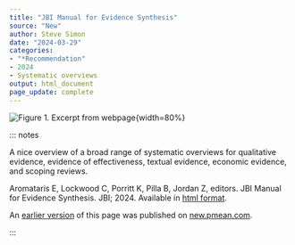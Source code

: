 ```yaml
---
title: "JBI Manual for Evidence Synthesis"
source: "New"
author: Steve Simon
date: "2024-03-29"
categories:
- "*Recommendation"
- 2024
- Systematic overviews
output: html_document
page_update: complete
---
```


![Figure 1. Excerpt from webpage](http://www.pmean.com/new-images/24/jbi-evidence-synthesis-01.png){width=80%}

::: notes

A nice overview of a broad range of systematic overviews for qualitative evidence, evidence of effectiveness, textual evidence, economic evidence, and scoping reviews.

Aromataris E, Lockwood C, Porritt K, Pilla B, Jordan Z, editors. JBI Manual for Evidence Synthesis. JBI; 2024. Available in [html format][ref-aromataris-2024].

[ref-aromataris-2024]: https://synthesismanual.jbi.global.

An [earlier version][sim2] of this page was published on [new.pmean.com][sim1].

[sim1]: http://new.pmean.com
[sim2]: http://new.pmean.com/jbi-evidence-synthesis/

:::

